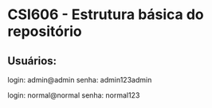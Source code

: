 # **CSI606 - Estrutura básica do repositório**

## Usuários:

login: admin@admin
senha: admin123admin

login: normal@normal
senha: normal123

